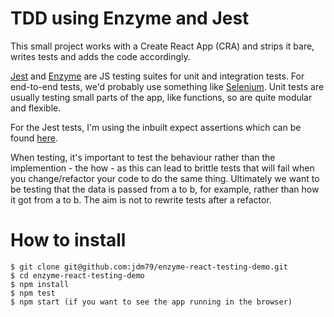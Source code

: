 # TDD using Enzyme and Jest

This small project works with a Create React App (CRA) and strips it bare, writes tests and adds the code accordingly. 

[Jest](https://jestjs.io/en/) and [Enzyme](https://airbnb.io/enzyme/) are JS testing suites for unit and integration tests. For end-to-end tests, we'd probably use something like [Selenium](https://www.seleniumhq.org/). Unit tests are usually testing small parts of the app, like functions, so are quite modular and flexible.

For the Jest tests, I'm using the inbuilt expect assertions which can be found [here](https://jestjs.io/docs/en/expect).

When testing, it's important to test the behaviour rather than the implemention - the how - as this can lead to brittle tests that will fail when you change/refactor your code to do the same thing. Ultimately we want to be testing that the data is passed from a to b, for example, rather than how it got from a to b. The aim is not to rewrite tests after a refactor.

# How to install

```
$ git clone git@github.com:jdm79/enzyme-react-testing-demo.git
$ cd enzyme-react-testing-demo
$ npm install
$ npm test
$ npm start (if you want to see the app running in the browser)
```